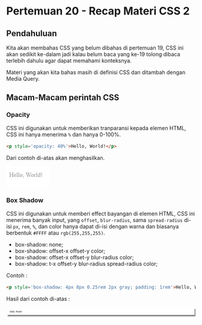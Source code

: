 # Pertemuan 20 - Recap Materi CSS 2

## Pendahuluan

Kita akan membahas CSS yang belum dibahas di pertemuan 19, CSS ini akan sedikit ke-dalam jadi kalau belum baca yang ke-19 tolong dibaca terlebih dahulu agar dapat memahami konteksnya.

Materi yang akan kita bahas masih di definisi CSS dan ditambah dengan Media Query.

## Macam-Macam perintah CSS

### Opacity

CSS ini digunakan untuk memberikan tranparansi kepada elemen HTML, CSS ini hanya menerima `%` dan hanya 0-100%.

```html
<p style='opacity: 40%'>Hello, World!</p>
```

Dari contoh di-atas akan menghasilkan.

![`<p>` transparent](image/p-transparent.png)

### Box Shadow

CSS ini digunakan untuk memberi effect bayangan di elemen HTML, CSS ini menerima banyak input, yang `offset`, `blur-radius`, sama `spread-radius` di-isi `px`, `rem`, `%`, dan color hanya dapat di-isi dengan warna dan biasanya berbentuk `#FFFF` atau `rgb(255,255,255)`.

- box-shadow: none;
- box-shadow: offset-x offset-y color;
- box-shadow: offset-x offset-y blur-radius color;
- box-shadow: t-x offset-y blur-radius spread-radius color;

Contoh :

```html
<p style='box-shadow: 4px 8px 0.25rem 2px gray; padding: 1rem'>Hello, World!</p>
```

Hasil dari contoh di-atas :

![`<p>` with Box Shadow](image/p-box-shadow.png)
